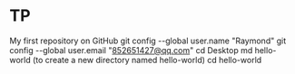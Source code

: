 # TP
My first repository on GitHub
git config --global user.name "Raymond" 
git config --global user.email "852651427@qq.com" 
cd Desktop 
md hello-world (to create a new directory named hello-world) 
cd hello-world 
